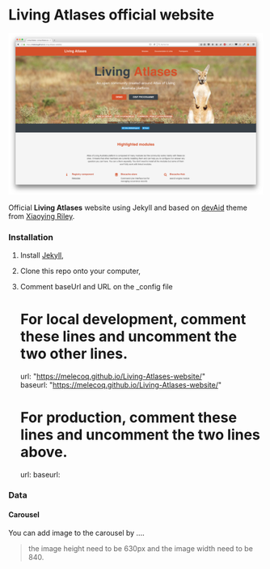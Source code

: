 #  **Living Atlases** official website

<p align="center">
  <img src="public/images/front-page-website.png">
</p>

Official **Living Atlases** website using Jekyll and based on [devAid](https://github.com/xriley/devAid-Theme) theme from [Xiaoying Riley](http://xiaoyingriley.com/). 


### Installation

1. Install [Jekyll](https://jekyllrb.com/),
2. Clone this repo onto your computer,
3. Comment baseUrl and URL on the _config file 

    # For local development, comment these lines and uncomment the two other lines.
    url: "https://melecoq.github.io/Living-Atlases-website/"     
    baseurl: "https://melecoq.github.io/Living-Atlases-website/"   

    # For production, comment these lines and uncomment the two lines above.
    url:
    baseurl:

### Data

#### Carousel

You can add image to the carousel by ....

> the image height need to be 630px and the image width need to be 840.